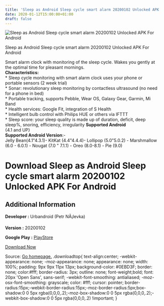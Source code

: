 ```yaml
---
title: 'Sleep as Android Sleep cycle smart alarm 20200102 Unlocked APK For Android'
date: 2020-01-12T15:00:00+01:00
draft: false
---
```


![Sleep as Android Sleep cycle smart alarm 20200102 Unlocked APK For Android](https://i0.wp.com/apkhome.net/wp-content/uploads/2020/01/Sleep-as-Android-Sleep-cycle-smart-alarm-20200102-Unlocked.png "Sleep as Android Sleep cycle smart alarm 20200102 Unlocked APK For Android")

  

Sleep as Android Sleep cycle smart alarm 20200102 Unlocked APK For Android

Smart alarm clock with monitoring of the sleep cycle. Wakes you gently at the optimal time for pleasant mornings.  
**Characteristics:**  
\* Sleep cycle monitoring with smart alarm clock uses your phone or portable sensors (2 week trial)  
\* Sonar: revolutionary sleep monitoring by contactless ultrasound (no need for a phone in bed)  
\* Portable tracking, supports Pebble, Wear OS, Galaxy Gear, Garmin, Mi Band  
\* Health services: Google Fit, integration of S Health  
\* Intelligent bulb control with Philips HUE or others via IFTTT  
\* Sleep score: your sleep quality is made up of duration, deficit, deep sleep%, snoring, efficiency, irregularity **Supported Android**  
{4.1 and UP}  
**Supported Android Version**:-  
Jelly Bean(4.1"4.3.1)- KitKat (4.4"4.4.4)- Lollipop (5.0"5.0.2) - Marshmallow (6.0 - 6.0.1) - Nougat (7.0 " 7.1.1) - Oreo (8.0-8.1) - Pie (9.0)

Download Sleep as Android Sleep cycle smart alarm 20200102 Unlocked APK For Android
===================================================================================

Additional Information
----------------------

**Developer :** Urbandroid (Petr NÃ¡levka)

**Version :** 20200102

**Google Play :** [PlayStore](https://play.google.com/store/apps/details?id=com.urbandroid.sleep)

  

[Download Now](https://store4app.co/post/sleep-as-android-sleep-cycle-smart-alarm-20200102-unlocked-apk-for-android_1578644487)

  
Source: [Go homepage.](https://store4app.co/post/sleep-as-android-sleep-cycle-smart-alarm-20200102-unlocked-apk-for-android_1578644487) .downloadtop{ text-align:center; -webkit-appearance: none; -moz-appearance: none; appearance: none; width: 100%; padding: 9px 9px 11px 13px; background-color: #0EBD3F; border: none; color:#fff; border-radius: 3px; outline: none; font-weight;bold; font: 20px 'Open Sans', sans-serif; -webkit-font-smoothing: antialiased; -moz-osx-font-smoothing: grayscale; color: #fff; cursor: pointer; border-radius:15px;-webkit-border-radius:15px;-moz-border-radius:5px;box-shadow:0 0 5px rgba(0,0,0,.2);-moz-box-shadow:0 0 5px rgba(0,0,0,.2);-webkit-box-shadow:0 0 5px rgba(0,0,0,.2) !important; }